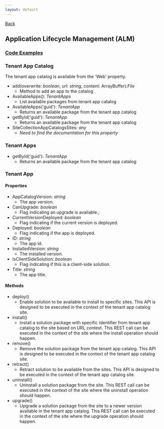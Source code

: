 ```yaml
---
layout: default
---
```

[Back](/topics)
## Application Lifecycle Management (ALM)
### [Code Examples](alm-code)
### Tenant App Catalog
The tenant app catalog is available from the 'Web' property.
* add(overwrite: _boolean_, url: _string_, content: ArrayBuffer):_File_
    * Method to add an app to the catalog
* AvailableApps(): _TenantApps_
    * List available packages from tenant app catalog
* AvailableApps('guid'): _TenantApp_
    * Returns an available package from the tenant app catalog
* getById('guid'): _TenantApp_
    * Returns an available package from the tenant app catalog
* SiteCollectionAppCatalogsSites: _any_
    * _Need to find the documentation for this property_

### Tenant Apps
* getById('guid'): _TenantApp_
    * Returns an available package from the tenant app catalog

### Tenant App
#### Properties
* AppCatalogVersion: _string_
    * The app version.
* CanUpgrade: _boolean_
    * Flag indicating an upgrade is available.;
* CurrentVersionDeployed: _boolean_
    * Flag indicating if the current version is deployed.
* Deployed: _boolean_
    * Flag indicating if the app is deployed.
* ID: _string_
    * The app id.
* InstalledVersion: _string_
    * The installed version.
* IsClientSideSolution: _boolean_
    * Flag indicating if this is a client-side solution.
* Title: _string_
    * The app title.
#### Methods
* deploy()
    * Enable solution to be available to install to specific sites. This API is designed to be executed in the context of the tenant app catalog site.
* install()
    * Install a solution package with specific identifier from tenant app catalog to the site based on URL context. This REST call can be executed in the context of the site where the install operation should happen.
* remove()
    * Remove the solution package from the tenant app catalog. This API is designed to be executed in the context of the tenant app catalog site.
* retract()
    * Retract solution to be available from the sites. This API is designed to be executed in the context of the tenant app catalog site.
* uninstall()
    * Uninstall a solution package from the site. This REST call can be executed in the context of the site where the uninstall operation should happen.
* upgrade()
    * Upgrade a solution package from the site to a newer version available in the tenant app catalog. This REST call can be executed in the context of the site where the upgrade operation should happen.